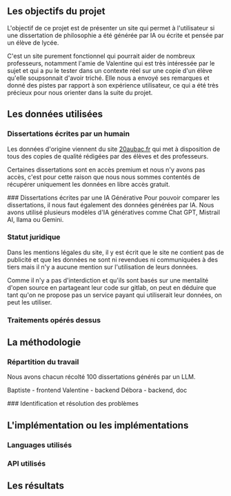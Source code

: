 ## Les objectifs du projet
L'objectif de ce projet est de présenter un site qui permet à l'utilisateur si une dissertation de philosophie a été générée par IA ou écrite et pensée par un élève de lycée. 

C'est un site purement fonctionnel qui pourrait aider de nombreux professeurs, notamment l'amie de Valentine qui est très intéressée par le sujet et qui a pu le tester dans un contexte réel sur une copie d'un élève qu'elle soupsonnait d'avoir triché. Elle nous a envoyé ses remarques et donné des pistes par rapport à son expérience utilisateur, ce qui a été très précieux pour nous orienter dans la suite du projet.

## Les données utilisées
### Dissertations écrites par un humain
Les données d'origine viennent du site [20aubac.fr](https://www.20aubac.fr/sujets/philosophie-dissertation) qui met à disposition de tous des copies de qualité rédigées par des élèves et des professeurs. 

Certaines dissertations sont en accès premium et nous n'y avons pas accès, c'est pour cette raison que nous nous sommes contentés de récupérer uniquement les données en libre accès gratuit.

### Dissertations écrites par une IA Générative
Pour pouvoir comparer les dissertations, il nous faut également des données générées par IA. Nous avons utilisé plusieurs modèles d'IA génératives comme Chat GPT, Mistrail AI, llama ou Gemini.

### Statut juridique
Dans les mentions légales du site, il y est écrit que le site ne contient pas de publicité et que les données ne sont ni revendues ni communiquées à des tiers mais il n'y a aucune mention sur l'utilisation de leurs données. 

Comme il n'y a pas d'interdiction et qu'ils sont basés sur une mentalité d'open source en partageant leur code sur gitlab, on peut en déduire que tant qu'on ne propose pas un service payant qui utiliserait leur données, on peut les utiliser.

### Traitements opérés dessus

## La méthodologie
### Répartition du travail
Nous avons chacun récolté 100 dissertations générés par un LLM.

Baptiste - frontend
Valentine - backend
Débora - backend, doc

### Identification et résolution des problèmes 

## L'implémentation ou les implémentations
### Languages utilisés

### API utilisés

## Les résultats
